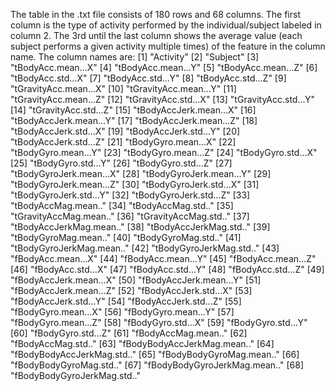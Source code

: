 The table in the .txt file consists of 180 rows and 68 columns.
The first column is the type of activity performed by the individual/subject labeled in column 2.
The 3rd until the last column shows the average value (each subject performs a given activity multiple times) of the feature in the column name.
The column names are:
[1] "Activity"
[2] "Subject"
[3] "tBodyAcc.mean...X"
[4] "tBodyAcc.mean...Y"
[5] "tBodyAcc.mean...Z"
[6] "tBodyAcc.std...X"
[7] "tBodyAcc.std...Y"
[8] "tBodyAcc.std...Z"
[9] "tGravityAcc.mean...X"
[10] "tGravityAcc.mean...Y"
[11] "tGravityAcc.mean...Z"
[12] "tGravityAcc.std...X"
[13] "tGravityAcc.std...Y"
[14] "tGravityAcc.std...Z"
[15] "tBodyAccJerk.mean...X"
[16] "tBodyAccJerk.mean...Y"
[17] "tBodyAccJerk.mean...Z"
[18] "tBodyAccJerk.std...X"
[19] "tBodyAccJerk.std...Y"
[20] "tBodyAccJerk.std...Z"
[21] "tBodyGyro.mean...X"
[22] "tBodyGyro.mean...Y"
[23] "tBodyGyro.mean...Z"
[24] "tBodyGyro.std...X"
[25] "tBodyGyro.std...Y"
[26] "tBodyGyro.std...Z"
[27] "tBodyGyroJerk.mean...X"
[28] "tBodyGyroJerk.mean...Y"
[29] "tBodyGyroJerk.mean...Z"
[30] "tBodyGyroJerk.std...X"
[31] "tBodyGyroJerk.std...Y"
[32] "tBodyGyroJerk.std...Z"
[33] "tBodyAccMag.mean.."
[34] "tBodyAccMag.std.."
[35] "tGravityAccMag.mean.."
[36] "tGravityAccMag.std.."
[37] "tBodyAccJerkMag.mean.."
[38] "tBodyAccJerkMag.std.."
[39] "tBodyGyroMag.mean.."
[40] "tBodyGyroMag.std.."
[41] "tBodyGyroJerkMag.mean.."
[42] "tBodyGyroJerkMag.std.."
[43] "fBodyAcc.mean...X"
[44] "fBodyAcc.mean...Y"
[45] "fBodyAcc.mean...Z"
[46] "fBodyAcc.std...X"
[47] "fBodyAcc.std...Y"
[48] "fBodyAcc.std...Z"
[49] "fBodyAccJerk.mean...X"
[50] "fBodyAccJerk.mean...Y"
[51] "fBodyAccJerk.mean...Z"
[52] "fBodyAccJerk.std...X"
[53] "fBodyAccJerk.std...Y"
[54] "fBodyAccJerk.std...Z"
[55] "fBodyGyro.mean...X"
[56] "fBodyGyro.mean...Y"
[57] "fBodyGyro.mean...Z"
[58] "fBodyGyro.std...X"
[59] "fBodyGyro.std...Y"
[60] "fBodyGyro.std...Z"
[61] "fBodyAccMag.mean.."
[62] "fBodyAccMag.std.."
[63] "fBodyBodyAccJerkMag.mean.."
[64] "fBodyBodyAccJerkMag.std.."
[65] "fBodyBodyGyroMag.mean.."
[66] "fBodyBodyGyroMag.std.."
[67] "fBodyBodyGyroJerkMag.mean.."
[68] "fBodyBodyGyroJerkMag.std.."
